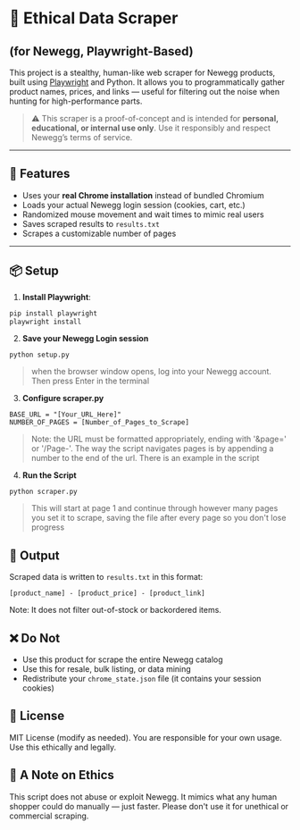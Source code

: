 # 🧠 Ethical Data Scraper
## (for Newegg, Playwright-Based)

This project is a stealthy, human-like web scraper for Newegg products, built using [Playwright](https://playwright.dev/) and Python. It allows you to programmatically gather product names, prices, and links — useful for filtering out the noise when hunting for high-performance parts.

> ⚠️ This scraper is a proof-of-concept and is intended for **personal, educational, or internal use only**. Use it responsibly and respect Newegg’s terms of service.

---

## 🚀 Features

- Uses your **real Chrome installation** instead of bundled Chromium
- Loads your actual Newegg login session (cookies, cart, etc.)
- Randomized mouse movement and wait times to mimic real users
- Saves scraped results to `results.txt`
- Scrapes a customizable number of pages

---

## 📦 Setup

1. **Install Playwright**:

```bash
pip install playwright
playwright install
```
2. **Save your Newegg Login session**
```
python setup.py
```
> when the browser window opens, log into your Newegg account. Then press Enter in the terminal

3. **Configure scraper.py**
```
BASE_URL = "[Your_URL_Here]"
NUMBER_OF_PAGES = [Number_of_Pages_to_Scrape]
```
> Note: the URL must be formatted appropriately, ending with '&page=' or '/Page-'. The way the script navigates pages is by appending a number to the end of the url. There is an example in the script

4. **Run the Script**
```
python scraper.py
```
> This will start at page 1 and continue through however many pages you set it to scrape, saving the file after every page so you don't lose progress

## 📁 Output
Scraped data is written to `results.txt` in this format:
```
[product_name] - [product_price] - [product_link]
```
Note: It does not filter out-of-stock or backordered items.

## ❌ Do Not
- Use this product for scrape the entire Newegg catalog
- Use this for resale, bulk listing, or data mining
- Redistribute your `chrome_state.json` file (it contains your session cookies)

## 📜 License
MIT License (modify as needed). You are responsible for your own usage. Use this ethically and legally.

## 🙏 A Note on Ethics
This script does not abuse or exploit Newegg. It mimics what any human shopper could do manually — just faster. Please don't use it for unethical or commercial scraping.
